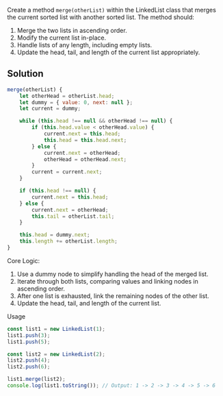 Create a method `merge(otherList)` within the LinkedList class that merges the current sorted list with another sorted list. The method should:
1. Merge the two lists in ascending order.
2. Modify the current list in-place.
3. Handle lists of any length, including empty lists.
4. Update the head, tail, and length of the current list appropriately.

## Solution

```javascript
merge(otherList) {
    let otherHead = otherList.head;
    let dummy = { value: 0, next: null };
    let current = dummy;

    while (this.head !== null && otherHead !== null) {
        if (this.head.value < otherHead.value) {
            current.next = this.head;
            this.head = this.head.next;
        } else {
            current.next = otherHead;
            otherHead = otherHead.next;
        }
        current = current.next;
    }

    if (this.head !== null) {
        current.next = this.head;
    } else {
        current.next = otherHead;
        this.tail = otherList.tail;
    }

    this.head = dummy.next;
    this.length += otherList.length;
}
```

Core Logic:
1. Use a dummy node to simplify handling the head of the merged list.
2. Iterate through both lists, comparing values and linking nodes in ascending order.
3. After one list is exhausted, link the remaining nodes of the other list.
4. Update the head, tail, and length of the current list.

Usage

```javascript
const list1 = new LinkedList(1);
list1.push(3);
list1.push(5);

const list2 = new LinkedList(2);
list2.push(4);
list2.push(6);

list1.merge(list2);
console.log(list1.toString()); // Output: 1 -> 2 -> 3 -> 4 -> 5 -> 6
```
